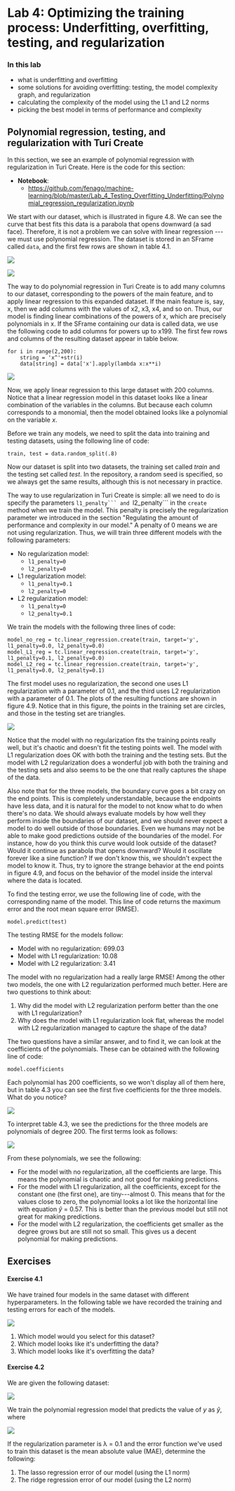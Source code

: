Lab 4: Optimizing the training process: Underfitting, overfitting, testing, and regularization
==============================================================================================

### In this lab

- what is underfitting and overfitting
- some solutions for avoiding overfitting: testing, the model
    complexity graph, and regularization
- calculating the complexity of the model using the L1 and L2 norms
- picking the best model in terms of performance and complexity



Polynomial regression, testing, and regularization with Turi Create
--------------------------------------------------------------------


In this section, we see an example of polynomial regression with
regularization in Turi Create. Here is the code for this section:


- **Notebook**:
    -   <https://github.com/fenago/machine-learning/blob/master/Lab_4_Testing_Overfitting_Underfitting/Polynomial_regression_regularization.ipynb>


We start with our dataset, which is illustrated in figure 4.8. We can
see the curve that best fits this data is a parabola that opens downward
(a sad face). Therefore, it is not a problem we can solve with linear
regression --- we must use polynomial regression. The dataset is stored in
an SFrame called `data`, and the first few rows are shown in table 4.1.



![](./images/4-8.png)

![](./images/table_4-1.png)



The way to do polynomial regression in Turi Create is to add many columns to our dataset, corresponding to the powers of the main feature, and to apply linear regression to this expanded dataset. If the main feature is, say, x, then we add columns with the values of x2, x3, x4, and so on. Thus, our model is finding linear combinations of the powers of x, which are precisely polynomials in x. If the SFrame containing our data is called data, we use the following code to add columns for powers up to x199. The first few rows and columns of the resulting dataset appear in table below.


```
for i in range(2,200):
    string = 'x^'+str(i)
    data[string] = data['x'].apply(lambda x:x**i)
```


![](./images/table_4-2.png)

Now,
we apply linear regression to this large dataset with 200 columns.
Notice that a linear regression model in this dataset looks like a
linear combination of the variables in the columns. But because each
column corresponds to a monomial, then the model obtained looks like a
polynomial on the variable *x*.



Before we train any models, we need to split the data into training and
testing datasets, using the following line of code:



```
train, test = data.random_split(.8)
```













Now our dataset is split into two datasets, the training set called
*train* and the testing set called *test*. In the repository, a random
seed is specified, so we always get the same results, although this is
not necessary in practice.



The way to use regularization in Turi Create is simple: all we need to
do is specify the parameters `l1_penalty``` and `l2_penalty``` in the
`create`
method
when we train the model. This penalty is precisely the regularization
parameter we introduced in the section "Regulating the amount of
performance and complexity in our model." A penalty of 0 means we are
not using regularization. Thus, we will train three different models
with the following parameters:


- No regularization model:
    -   `l1_penalty=0`
    -   `l2_penalty=0`
- L1 regularization model:
    -   `l1_penalty=0.1`
    -   `l2_penalty=0`
- L2 regularization model:
    -   `l1_penalty=0`
    -   `l2_penalty=0.1`


We train the models with the following three lines of code:



```
model_no_reg = tc.linear_regression.create(train, target='y', l1_penalty=0.0, l2_penalty=0.0)
model_L1_reg = tc.linear_regression.create(train, target='y', l1_penalty=0.1, l2_penalty=0.0)
model_L2_reg = tc.linear_regression.create(train, target='y', l1_penalty=0.0, l2_penalty=0.1)
```





The first model uses no regularization, the second one uses L1
regularization with a parameter of 0.1, and the third uses L2
regularization with a parameter of 0.1. The plots of the resulting
functions are shown in figure 4.9. Notice that in this figure, the
points in the training set are circles, and those in the testing set are
triangles.



![](./images/4-9.png)


Notice that the model with no regularization fits the training points
really well, but it's chaotic and doesn't fit the testing points well.
The model with L1 regularization does OK with both the training and the
testing sets. But the model with L2 regularization does a wonderful job
with both the training and the testing sets and also seems to be the one
that really captures the shape of the data.



Also note that for the three models, the boundary curve goes a bit crazy
on the end points. This is completely understandable, because the
endpoints have less data, and it is natural for the model to not know
what to do when there's no data. We should always evaluate models by how
well they perform inside the boundaries of our dataset, and we should
never expect a model to do well outside of those boundaries. Even we
humans may not be able to make good predictions outside of the
boundaries of the model. For instance, how do you think this curve would
look outside of the dataset? Would it continue as parabola that opens
downward? Would it oscillate forever like a sine function? If we don't
know this, we shouldn't expect the model to know it. Thus, try to ignore
the strange behavior at the end points in figure 4.9, and focus on the
behavior of the model inside the interval where the data is located.



To find the testing error, we use the following line of code, with the
corresponding name of the model. This line of code returns the maximum
error and the root mean square error
(RMSE).



```
model.predict(test)
```



The testing RMSE for the models follow:


- Model with no regularization: 699.03
- Model with L1 regularization: 10.08
- Model with L2 regularization: 3.41


The model with no regularization had a really large RMSE! Among the
other two models, the one with L2 regularization performed much better.
Here are two questions to think about:


1. Why did the model with L2 regularization perform better than the
    one with L1 regularization?
2. Why does the model with L1 regularization look flat, whereas the
    model with L2 regularization managed to capture the shape of the
    data?


The two questions have a similar answer, and to find it, we can look at
the coefficients of the polynomials. These can be obtained with the
following line of code:



```
model.coefficients
```


Each polynomial has 200 coefficients, so we won't display all of them
here, but in table 4.3 you can see the first five coefficients for the
three models. What do you notice?



![](./images/table_4-3.png)

To interpret table 4.3, we see the predictions for the three models are
polynomials of degree 200. The first terms look as follows:

![](./images/1.png)


From these polynomials, we see the following:

- For the model with no regularization, all the coefficients are
    large. This means the polynomial is chaotic and not good for making
    predictions.
- For the model with L1 regularization, all the coefficients, except
    for the constant one (the first one), are tiny---almost 0. This
    means that for the values close to zero, the polynomial looks a lot
    like the horizontal line with equation *ŷ* = 0.57. This is better
    than the previous model but still not great for making
    predictions.
- For the model with L2 regularization, the coefficients get smaller
    as the degree grows but are still not so small. This gives us a
    decent polynomial for making predictions.




Exercises
----------



#### Exercise 4.1



We have trained four models in the same dataset with different
hyperparameters. In the following table we have recorded the training
and testing errors for each of the models.


![](./images/2.png)


1. Which model would you select for this dataset?
2. Which model looks like it's underfitting the data?
3. Which model looks like it's overfitting the data?


#### Exercise 4.2



We are given the following dataset:


![](./images/3.png)


We train the polynomial regression model that predicts the value of *y*
as *ŷ*, where


![](./images/4.png)



If the regularization parameter is λ = 0.1 and the error function we've
used to train this dataset is the mean absolute value (MAE), determine
the
following:


1. The lasso regression error of our model (using the L1 norm)
2. The ridge regression error of our model (using the L2 norm)
